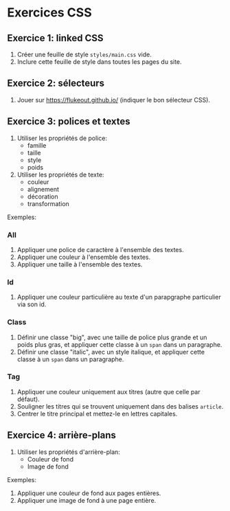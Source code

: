 # Exercices CSS

## Exercice 1: linked CSS

 1. Créer une feuille de style `styles/main.css` vide.
 2. Inclure cette feuille de style dans toutes les pages du site.


## Exercice 2: sélecteurs

 1. Jouer sur https://flukeout.github.io/ (indiquer le bon sélecteur CSS).


## Exercice 3: polices et textes

 1. Utiliser les propriétés de police:
    - famille
    - taille
    - style
    - poids
 2. Utiliser les propriétés de texte:
    - couleur
    - alignement
    - décoration
    - transformation


Exemples:

### All
 1. Appliquer une police de caractère à l'ensemble des textes.
 2. Appliquer une couleur à l'ensemble des textes.
 3. Appliquer une taille à l'ensemble des textes.

### Id
 1. Appliquer une couleur particulière au texte d'un parapgraphe particulier via son id.

### Class
 1. Définir une classe "big", avec une taille de police plus grande et un poids plus gras, et appliquer cette classe à un `span` dans un paragraphe.
 2. Définir une classe "italic", avec un style italique, et appliquer cette classe à un `span` dans un paragraphe.

### Tag
 1. Appliquer une couleur uniquement aux titres (autre que celle par défaut).
 2. Souligner les titres qui se trouvent uniquement dans des balises `article`.
 3. Centrer le titre principal et mettez-le en lettres capitales.


## Exercice 4: arrière-plans

 1. Utiliser les propriétés d'arrière-plan:
    - Couleur de fond
    - Image de fond

Exemples:

 1. Appliquer une couleur de fond aux pages entières.
 2. Appliquer une image de fond à une page entière.

